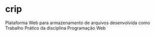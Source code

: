 # crip
Plataforma Web para armazenamento de arquivos desenvolvida como Trabalho Prático da disciplina Programação Web
